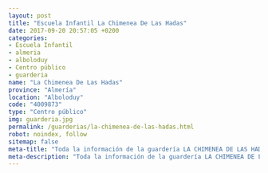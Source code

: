 ```yaml
---
layout: post
title: "Escuela Infantil La Chimenea De Las Hadas"
date: 2017-09-20 20:57:05 +0200
categories:
- Escuela Infantil
- almeria
- alboloduy
- Centro público
- guarderia
name: "La Chimenea De Las Hadas"
province: "Almería"
location: "Alboloduy"
code: "4009873"
type: "Centro público"
img: guarderia.jpg
permalink: /guarderias/la-chimenea-de-las-hadas.html
robot: noindex, follow
sitemap: false
meta-title: "Toda la información de la guardería LA CHIMENEA DE LAS HADAS"
meta-description: "Toda la información de la guardería LA CHIMENEA DE LAS HADAS"
---
```

